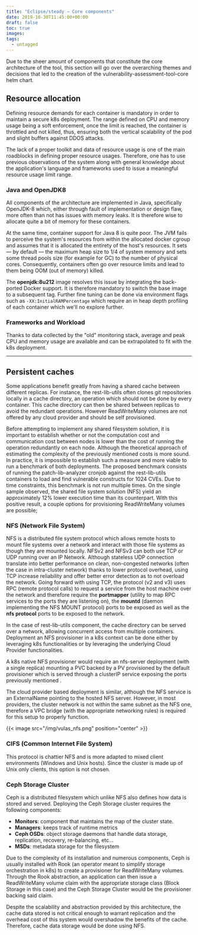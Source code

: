 ```yaml
---
title: "Eclipse/steady — Core components"
date: 2019-10-30T11:45:00+00:00
draft: false
toc: true
images:
tags:
  - untagged
---
```


Due to the sheer amount of components that constitute the core architecture of the tool, this section will go over the overarching themes and decisions that led to the creation of the vulnerability-assessment-tool-core helm chart.


## Resource allocation

Defining resource demands for each container is mandatory in order to maintain a secure k8s deployment. The range defined on CPU and memory usage being a soft enforcement, once the limit is reached, the container is throttled and not killed, thus, ensuring both the vertical scalability of the pod and slight buffers against DDOS attacks. 

The lack of a proper toolkit and data of resource usage is one of the main roadblocks in defining proper resource usages. Therefore, one has to use previous observations of the system along with general knowledge about the application's language and frameworks used to issue a meaningful resource usage limit range. 

### Java and OpenJDK8

All components of the architecture are implemented in Java, specifically OpenJDK-8 which, either through fault of implementation or design flaw, more often than not has issues with memory leaks. It is therefore wise to allocate quite a bit of memory for these containers. 

At the same time, container support for Java 8 is quite poor. The JVM fails to perceive the system's resources from within the allocated docker cgroup and assumes that it is allocated the entirety of the host's resources.  It sets — by default — the maximum heap size to 1/4 of system memory and sets some thread pools size (for example for GC) to the number of physical cores. Consequently, containers often go over resource limits and lead to them being OOM (out of memory) killed. 

The **openjdk:8u212** image resolves this issue by integrating the back-ported Docker support. It is therefore mandatory to switch the base image to a subsequent tag. Further fine tuning can be done via environment flags such as `-XX:InitialRAMPercentage` which require an in heap depth profiling of each container which we'll no explore further. 

### Frameworks and Workload

Thanks to data collected by the "old" monitoring stack, average and peak CPU and memory usage are available and can be extrapolated to fit with the k8s deployment. 

---
## Persistent caches

Some applications benefit greatly from having a shared cache between different replicas. For instance, the rest-lib-utils often clones git repositories locally in a cache directory, an operation which should not be done by every container. This cache directory can then be shared between replicas to avoid the redundant operations. However ReadWriteMany volumes are not offered by any cloud provider and should be self provisioned. 

Before attempting to implement any shared filesystem solution, it is important to establish whether or not the computation cost and communication cost between nodes is lower than the cost of running the operation redundantly on each node. Although the theoretical approach of estimating the complexity of the previously mentioned costs is more sound. In practice, it is impossible to establish such a measure and more viable to run a benchmark of both deployments. The proposed benchmark consists of running the patch-lib-analyzer cronjob against the rest-lib-utils containers to load and find vulnerable constructs for 1024 CVEs. Due to time constraints, this benchmark is not run multiple times. On the single sample observed, the shared file system solution (NFS) yield an approximately 12% lower execution time than its counterpart. With this positive result, a couple options for provisioning ReadWriteMany volumes are possible;


### NFS (Network File System)

NFS is a distributed file system protocol which allows remote hosts to mount file systems over a network and interact with those file systems as though they are mounted locally. NFSv2 and NFSv3 can both use TCP or UDP running over an IP Network. Although stateless UDP connection translate into better performance on clean, non-congested networks (often the case in intra-cluster network) thanks to lower protocol overhead, using TCP increase reliability and offer better error detection as to not overload the network. Going forward with using TCP, the protocol (v2 and v3) uses RPC (remote protocol calls) to request a service from the host machine over the network and therefore require the **portmapper** (utility to map RPC services to the ports they are listening on), the **mountd** (daemon implementing the NFS MOUNT protocol) ports to be exposed as well as the **nfs protocol** ports to be exposed to the network. 

In the case of rest-lib-utils component, the cache directory can be served over a network, allowing concurrent access from multiple containers. Deployment an NFS provisioner in a k8s context can be done either by leveraging k8s functionalities or by leveraging the underlying Cloud Provider functionalities.

A k8s native NFS provisioner would require an nfs-server deployment (with a single replica) mounting a PVC backed by a PV provisioned by the default provisioner which is served through a clusterIP service exposing the ports previously mentioned . 

The cloud provider based deployment is similar, although the NFS service is an ExternalName pointing to the hosted NFS server. However, in most providers, the cluster network is not within the same subnet as the NFS one, therefore a VPC bridge (with the appropriate networking rules) is required for this setup to properly function.

{{< image src="/img/vulas_nfs.png"  position="center" >}}

### CIFS (Common Internet File System)

This protocol is chattier NFS and is more adapted to mixed client environments (Windows and Unix hosts). Since the cluster is made up of Unix only clients, this option is not chosen.

### Ceph Storage Cluster

Ceph is a distributed filesystem which unlike NFS also defines how data is stored and served. Deploying the Ceph Storage cluster requires the following components:
- **Monitors**: component that maintains the map of the cluster state.
- **Managers**: keeps track of runtime metrics
- **Ceph OSDs**: object storage daemons that handle data storage, replication, recovery, re-balancing, etc...
- **MSDs**: metadata storage for the filesystem 

Due to the complexity of its installation and numerous components, Ceph is usually installed with Rook (an operator meant to simplify storage orchestration in k8s) to create a provisioner for ReadWriteMany volumes. Through the Rook abstraction, an application can then issue a ReadWriteMany volume claim with the appropriate storage class (Block Storage in this case) and the Ceph Storage Cluster would be the provisioner backing said claim.

Despite the scalability and abstraction provided by this architecture, the cache data stored is not critical enough to warrant replication and the overhead cost of this system would overshadow the benefits of the cache. Therefore, cache data storage would be done using NFS.
